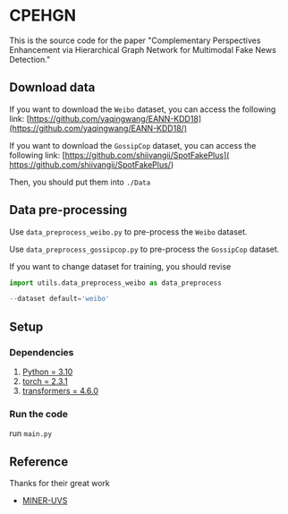 # CPEHGN

This is the source code for the paper "Complementary Perspectives Enhancement via Hierarchical Graph Network for Multimodal Fake News Detection."

## Download data
If you want to download the `Weibo` dataset, you can access the following link: [https://github.com/yaqingwang/EANN-KDD18](https://github.com/yaqingwang/EANN-KDD18/)

If you want to download the `GossipCop` dataset, you can access the following link: [https://github.com/shiivangii/SpotFakePlus]( https://github.com/shiivangii/SpotFakePlus/)

Then, you should put them into `./Data`

## Data pre-processing

Use `data_preprocess_weibo.py` to pre-process the `Weibo` dataset.

Use `data_preprocess_gossipcop.py` to pre-process the `GossipCop` dataset.

If you want to change dataset for training, you should revise
```python
import utils.data_preprocess_weibo as data_preprocess
```
```python
--dataset default='weibo'
```
## Setup

### Dependencies

1. [Python = 3.10](https://github.com/dmlc/dgl/)
2. [torch = 2.3.1](https://pytorch.org/get-started/locally/)
4. [transformers = 4.6.0](https://huggingface.co/docs/transformers/installation)


### Run the code

run ```main.py ```

## Reference
Thanks for their great work
* [MINER-UVS](https://github.com/wangbing1416/MINER-UVS)